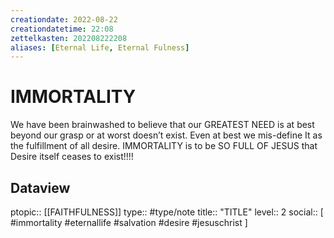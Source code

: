 ```yaml
---
creationdate: 2022-08-22
creationdatetime: 22:08
zettelkasten: 202208222208
aliases: [Eternal Life, Eternal Fulness]
---
```

# IMMORTALITY
We have been brainwashed to believe that our GREATEST NEED is at best beyond our grasp or at worst doesn’t exist. Even at best we mis-define It as the fulfillment of all desire. IMMORTALITY is to be SO FULL OF JESUS that Desire itself ceases to exist!!!!

## Dataview
ptopic:: [[FAITHFULNESS]]
type:: #type/note
title:: "TITLE"
level:: 2
social:: [ #immortality #eternallife #salvation #desire #jesuschrist ]